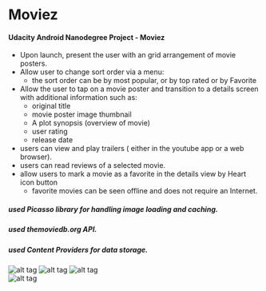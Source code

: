 # Moviez

#### Udacity Android Nanodegree Project - Moviez



* Upon launch, present the user with an grid arrangement of movie posters.
* Allow user to change sort order via a menu:
    * the sort order can be by most popular, or by top rated or by Favorite
* Allow the user to tap on a movie poster and transition to a details screen with additional information such as:
    * original title
    * movie poster image thumbnail
    * A plot synopsis (overview of movie)
    * user rating 
    * release date
* users can view and play trailers ( either in the youtube app or a web browser).
* users can read reviews of a selected movie.
* allow users to mark a movie as a favorite in the details view by Heart icon button
    * favorite movies  can be seen offline and does not require an Internet.



##### used Picasso library for handling image loading and caching.
##### used  themoviedb.org API.
##### used Content Providers for data storage.
 
 
![alt tag](https://github.com/Gr8manish/StockHawk/blob/master/Screenshots/StockHawk1.png "Stock Hawk")   ![alt tag](https://github.com/Gr8manish/StockHawk/blob/master/Screenshots/StockHawk2.png "Stock Hawk")   ![alt tag](https://github.com/Gr8manish/StockHawk/blob/master/Screenshots/StockHawk3.png "Stock Hawk")   
![alt tag](https://github.com/Gr8manish/StockHawk/blob/master/Screenshots/StockHawk4.png "Stock Hawk")   


    


